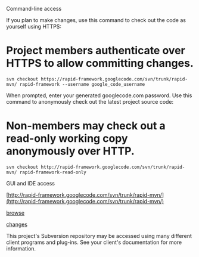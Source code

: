 Command-line access

If you plan to make changes, use this command to check out the code as yourself using HTTPS:

# Project members authenticate over HTTPS to allow committing changes.
```
svn checkout https://rapid-framework.googlecode.com/svn/trunk/rapid-mvn/ rapid-framework --username google_code_username
```

When prompted, enter your generated googlecode.com password.
Use this command to anonymously check out the latest project source code:

# Non-members may check out a read-only working copy anonymously over HTTP.
```
svn checkout http://rapid-framework.googlecode.com/svn/trunk/rapid-mvn/ rapid-framework-read-only
```
GUI and IDE access

[http://rapid-framework.googlecode.com/svn/trunk/rapid-mvn/](http://rapid-framework.googlecode.com/svn/trunk/rapid-mvn/)

[browse](http://code.google.com/p/rapid-framework/source/browse/)

[changes](http://code.google.com/p/rapid-framework/source/list)

This project's Subversion repository may be accessed using many different client programs and plug-ins. See your client's documentation for more information.